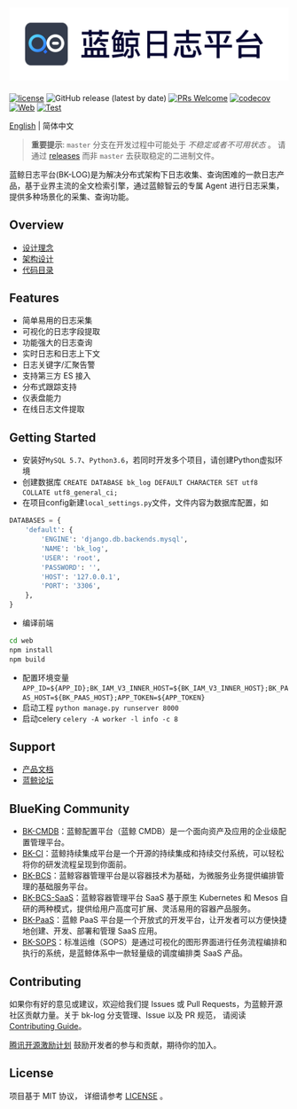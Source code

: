 ![](docs/resource/img/logo.png)
---
[![license](https://img.shields.io/badge/license-mit-brightgreen.svg?style=flat)](https://github.com/TencentBlueKing/bk-log/blob/master/LICENSE.txt)
![GitHub release (latest by date)](https://img.shields.io/github/v/release/TencentBlueKing/bk-log)
[![PRs Welcome](https://img.shields.io/badge/PRs-welcome-brightgreen.svg)](https://github.com/TencentBlueKing/bk-log/pulls)
[![codecov](https://codecov.io/gh/TencentBlueKing/bk-log/branch/master/graph/badge.svg?token=ATK33SUT2R)](https://codecov.io/gh/TencentBlueKing/bk-log)
[![Web](https://github.com/TencentBlueKing/bk-log/actions/workflows/web.yml/badge.svg?event=schedule)](https://github.com/TencentBlueKing/bk-log/actions/workflows/web.yml)
[![Test](https://github.com/TencentBlueKing/bk-log/actions/workflows/unittest.yml/badge.svg?event=schedule)](https://github.com/TencentBlueKing/bk-log/actions/workflows/unittest.yml)



[English](README_EN.md) | 简体中文

> **重要提示**: `master` 分支在开发过程中可能处于 *不稳定或者不可用状态* 。
请通过 [releases](https://github.com/TencentBlueKing/bk-log/releases) 而非 `master` 去获取稳定的二进制文件。

蓝鲸日志平台(BK-LOG)是为解决分布式架构下日志收集、查询困难的一款日志产品，基于业界主流的全文检索引擎，通过蓝鲸智云的专属 Agent 进行日志采集，提供多种场景化的采集、查询功能。

## Overview
* [设计理念](docs/overview/design.md)
* [架构设计](docs/overview/architecture.md)
* [代码目录](docs/overview/code_framework.md)

## Features

- 简单易用的日志采集
- 可视化的日志字段提取
- 功能强大的日志查询
- 实时日志和日志上下文
- 日志关键字/汇聚告警
- 支持第三方 ES 接入
- 分布式跟踪支持
- 仪表盘能力
- 在线日志文件提取


## Getting Started
- 安装好`MySQL 5.7`、`Python3.6`，若同时开发多个项目，请创建Python虚拟环境
- 创建数据库 `CREATE DATABASE bk_log DEFAULT CHARACTER SET utf8 COLLATE utf8_general_ci;`
- 在项目config新建`local_settings.py`文件，文件内容为数据库配置，如
```python
DATABASES = {
    'default': {
        'ENGINE': 'django.db.backends.mysql',
        'NAME': 'bk_log',
        'USER': 'root',
        'PASSWORD': '',
        'HOST': '127.0.0.1',
        'PORT': '3306',
    },
}
```
- 编译前端
```cmd
cd web
npm install
npm build
```  
- 配置环境变量 `APP_ID=${APP_ID};BK_IAM_V3_INNER_HOST=${BK_IAM_V3_INNER_HOST};BK_PAAS_HOST=${BK_PAAS_HOST};APP_TOKEN=${APP_TOKEN}`
- 启动工程 `python manage.py runserver 8000`
- 启动celery `celery -A worker -l info -c 8`
## Support
- [产品文档](https://bk.tencent.com/docs/)
- [蓝鲸论坛](https://bk.tencent.com/s-mart/community)

## BlueKing Community
- [BK-CMDB](https://github.com/Tencent/bk-cmdb)：蓝鲸配置平台（蓝鲸 CMDB）是一个面向资产及应用的企业级配置管理平台。
- [BK-CI](https://github.com/Tencent/bk-ci)：蓝鲸持续集成平台是一个开源的持续集成和持续交付系统，可以轻松将你的研发流程呈现到你面前。
- [BK-BCS](https://github.com/Tencent/bk-bcs)：蓝鲸容器管理平台是以容器技术为基础，为微服务业务提供编排管理的基础服务平台。
- [BK-BCS-SaaS](https://github.com/Tencent/bk-bcs-saas)：蓝鲸容器管理平台 SaaS 基于原生 Kubernetes 和 Mesos 自研的两种模式，提供给用户高度可扩展、灵活易用的容器产品服务。
- [BK-PaaS](https://github.com/Tencent/bk-PaaS)：蓝鲸 PaaS 平台是一个开放式的开发平台，让开发者可以方便快捷地创建、开发、部署和管理 SaaS 应用。
- [BK-SOPS](https://github.com/Tencent/bk-sops)：标准运维（SOPS）是通过可视化的图形界面进行任务流程编排和执行的系统，是蓝鲸体系中一款轻量级的调度编排类 SaaS 产品。

## Contributing
如果你有好的意见或建议，欢迎给我们提 Issues 或 Pull Requests，为蓝鲸开源社区贡献力量。关于 bk-log 分支管理、Issue 以及 PR 规范，
请阅读 [Contributing Guide](CONTRIBUTING.md)。

[腾讯开源激励计划](https://opensource.tencent.com/contribution) 鼓励开发者的参与和贡献，期待你的加入。


## License
项目基于 MIT 协议， 详细请参考 [LICENSE](LICENSE.txt) 。